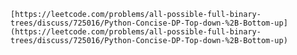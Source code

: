 
	[https://leetcode.com/problems/all-possible-full-binary-trees/discuss/725016/Python-Concise-DP-Top-down-%2B-Bottom-up](https://leetcode.com/problems/all-possible-full-binary-trees/discuss/725016/Python-Concise-DP-Top-down-%2B-Bottom-up)

